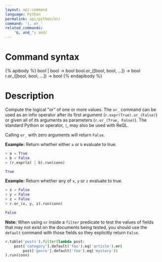 ```yaml
---
layout: api-command
language: Python
permalink: api/python/or/
command: '|, or_'
related_commands:
    '&, and_': and/
---
```


# Command syntax #

{% apibody %}
bool | bool &rarr; bool
bool.or_([bool, bool, ...]) &rarr; bool
r.or_([bool, bool, ...]) &rarr; bool
{% endapibody %}

# Description #

Compute the logical "or" of one or more values. The `or_` command can be used as an infix operator after its first argument (`r.expr(True).or_(False)`) or given all of its arguments as parameters (`r.or_(True, False)`). The standard Python or operator, `|`, may also be used with ReQL.

Calling `or_` with zero arguments will return `False`.

__Example:__ Return whether either `a` or `b` evaluate to true.

```py
> a = True
> b = False
> (r.expr(a) | b).run(conn)

True
```

__Example:__ Return whether any of `x`, `y` or `z` evaluate to true.

```py
> x = False
> y = False
> z = False
> r.or_(x, y, z).run(conn)

False
```

__Note:__ When using `or` inside a `filter` predicate to test the values of fields that may not exist on the documents being tested, you should use the `default` command with those fields so they explicitly return `False`.

```py
r.table('posts').filter(lambda post:
    post['category'].default('foo').eq('article').or(
        post['genre'].default('foo').eq('mystery'))
).run(conn)
```
